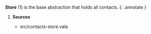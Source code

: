 **Store** (1) is the base abstraction that holds all contacts.
{: .annotate }

1.  **Sources**

    -   src/contacts-store.vala

